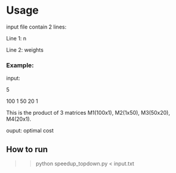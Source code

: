 # Usage

input file contain 2 lines:

Line 1: n

Line 2: weights

### Example:

input:

5

100 1 50 20 1

This is the product of 3 matrices M1(100x1), M2(1x50), M3(50x20), M4(20x1).

ouput: optimal cost

## How to run

>> python speedup_topdown.py < input.txt

